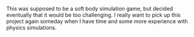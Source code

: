 This was supposed to be a soft body simulation game, but decided eventually that it would be too challenging.
I really want to pick up this project again someday when I have time and some more experience with physics simulations.
